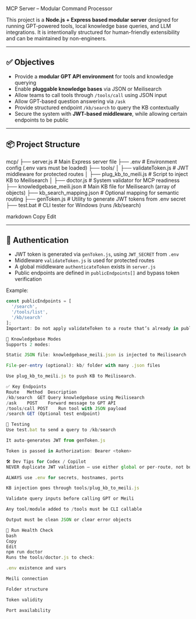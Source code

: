  MCP Server – Modular Command Processor

This project is a **Node.js + Express based modular server** designed for running GPT-powered tools, local knowledge base queries, and LLM integrations. It is intentionally structured for human-friendly extensibility and can be maintained by non-engineers.

---

## ✅ Objectives

- Provide a **modular GPT API environment** for tools and knowledge querying
- Enable **pluggable knowledge bases** via JSON or Meilisearch
- Allow teams to call tools through `/tools/call` using JSON input
- Allow GPT-based question answering via `/ask`
- Provide structured endpoint `/kb/search` to query the KB contextually
- Secure the system with **JWT-based middleware**, while allowing certain endpoints to be public

---

## 📦 Project Structure

mcp/
├── server.js # Main Express server file
├── .env # Environment config (.env vars must be loaded)
├── tools/
│ ├── validateToken.js # JWT middleware for protected routes
│ ├── plug_kb_to_meili.js # Script to inject KB to Meilisearch
│ ├── doctor.js # System validator for MCP readiness
├── knowledgebase_meili.json # Main KB file for Meilisearch (array of objects)
├── kb_search_mapping.json # Optional mapping for semantic routing
├── genToken.js # Utility to generate JWT tokens from .env secret
├── test.bat # CLI tester for Windows (runs /kb/search)

markdown
Copy
Edit

---

## 🔐 Authentication

- JWT token is generated via `genToken.js`, using `JWT_SECRET` from `.env`
- Middleware `validateToken.js` is used for protected routes
- A global middleware `authenticateToken` exists in `server.js`
- Public endpoints are defined in `publicEndpoints[]` and bypass token verification

Example:
```js
const publicEndpoints = [
  '/search',
  '/tools/list',
  '/kb/search'
];
Important: Do not apply validateToken to a route that’s already in publicEndpoints.

🧠 Knowledgebase Modes
Supports 2 modes:

Static JSON file: knowledgebase_meili.json is injected to Meilisearch

File-per-entry (optional): kb/ folder with many .json files

Use plug_kb_to_meili.js to push KB to Meilisearch.

✅ Key Endpoints
Route	Method	Description
/kb/search	GET	Query knowledgebase using Meilisearch
/ask	POST	Forward message to GPT API
/tools/call	POST	Run tool with JSON payload
/search	GET	(Optional test endpoint)

🧪 Testing
Use test.bat to send a query to /kb/search

It auto-generates JWT from genToken.js

Token is passed in Authorization: Bearer <token>

🛠️ Dev Tips for Codex / Copilot
NEVER duplicate JWT validation — use either global or per-route, not both

ALWAYS use .env for secrets, hostnames, ports

KB injection goes through tools/plug_kb_to_meili.js

Validate query inputs before calling GPT or Meili

Any tool/module added to /tools must be CLI callable

Output must be clean JSON or clear error objects

🧼 Run Health Check
bash
Copy
Edit
npm run doctor
Runs the tools/doctor.js to check:

.env existence and vars

Meili connection

Folder structure

Token validity

Port availability
